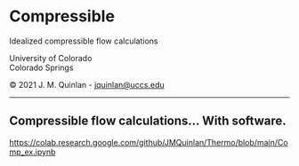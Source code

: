 # Compressible
Idealized compressible flow calculations

University of Colorado  
Colorado Springs  

©️ 2021 J. M. Quinlan - jquinlan@uccs.edu
***

## Compressible flow calculations... With software.

https://colab.research.google.com/github/JMQuinlan/Thermo/blob/main/Comp_ex.ipynb



